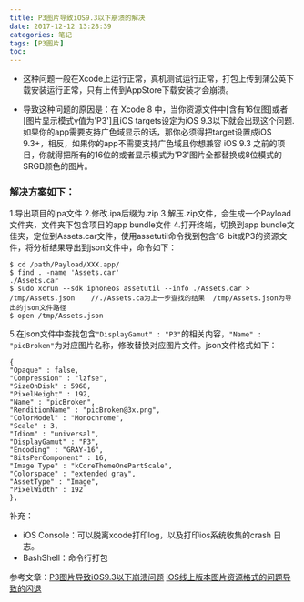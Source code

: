 ```yaml
---
title: P3图片导致iOS9.3以下崩溃的解决
date: 2017-12-12 13:28:39
categories: 笔记
tags: [P3图片]
toc:
---
```


* 这种问题一般在Xcode上运行正常，真机测试运行正常，打包上传到蒲公英下载安装运行正常，只有上传到AppStore下载安装才会崩溃。
<!--more-->
* 导致这种问题的原因是：在 Xcode 8 中，当你资源文件中[含有16位图]或者[图片显示模式γ值为'P3']且iOS targets设定为iOS 9.3以下就会出现这个问题. 如果你的app需要支持广色域显示的话，那你必须得把target设置成iOS 9.3+，相反，如果你的app不需要支持广色域且你想兼容 iOS 9.3 之前的项目，你就得把所有的16位的或者显示模式为'P3'图片全都替换成8位模式的SRGB颜色的图片。

### 解决方案如下：
1.导出项目的ipa文件
2.修改.ipa后缀为.zip
3.解压.zip文件，会生成一个Payload文件夹，文件夹下包含项目的app bundle文件
4.打开终端，切换到app bundle文佳夹，定位到Assets.car文件，使用assetutil命令找到包含16-bit或P3的资源文件，将分析结果导出到json文件中，命令如下：
```
$ cd /path/Payload/XXX.app/
$ find . -name 'Assets.car'
./Assets.car
$ sudo xcrun --sdk iphoneos assetutil --info ./Assets.car > /tmp/Assets.json    //./Assets.ca为上一步查找的结果  /tmp/Assets.json为导出的json文件路径
$ open /tmp/Assets.json
```

5.在json文件中查找包含`"DisplayGamut" : "P3"`的相关内容，`"Name" : "picBroken"`为对应图片名称，修改替换对应图片文件。json文件格式如下：
```
{
"Opaque" : false,
"Compression" : "lzfse",
"SizeOnDisk" : 5968,
"PixelHeight" : 192,
"Name" : "picBroken",
"RenditionName" : "picBroken@3x.png",
"ColorModel" : "Monochrome",
"Scale" : 3,
"Idiom" : "universal",
"DisplayGamut" : "P3",
"Encoding" : "GRAY-16",
"BitsPerComponent" : 16,
"Image Type" : "kCoreThemeOnePartScale",
"Colorspace" : "extended gray",
"AssetType" : "Image",
"PixelWidth" : 192
},
```

补充：
* iOS Console：可以脱离xcode打印log，以及打印ios系统收集的crash 日志。
* BashShell：命令行打包

参考文章：[P3图片导致iOS9.3以下崩溃问题](http://www.sohu.com/a/145632913_487493)
[iOS线上版本图片资源格式的问题导致的闪退](http://www.jianshu.com/p/6492779cb89e)
